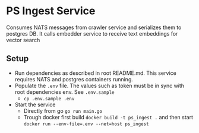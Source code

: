 # PS Ingest Service
Consumes NATS messages from crawler service and serializes them to postgres DB. It calls embedder service to receive text embeddings for vector search

## Setup
- Run dependencies as described in root README.md. This service requires NATS and postgres containers running.
- Populate the `.env` file. The values such as token must be in sync with root dependencies env. See `.env.sample`
    - `cp .env.sample .env`
- Start the service
    - Directly from go `go run main.go`
    - Trough docker first build `docker build -t ps_ingest .` and then start `docker run --env-file=.env --net=host ps_ingest`

